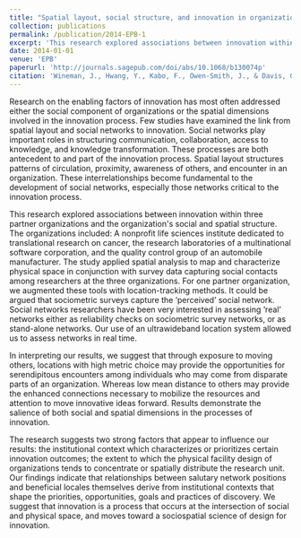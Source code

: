 ```yaml
---
title: "Spatial layout, social structure, and innovation in organizations"
collection: publications
permalink: /publication/2014-EPB-1
excerpt: 'This research explored associations between innovation within three partner organizations and the organization's social and spatial structure.'
date: 2014-01-01
venue: 'EPB'
paperurl: 'http://journals.sagepub.com/doi/abs/10.1068/b130074p'
citation: 'Wineman, J., Hwang, Y., Kabo, F., Owen-Smith, J., & Davis, G. F. (2014). Spatial layout, social structure, and innovation in organizations. Environment and Planning B: Planning and Design, 41(6), 1100-1112.'
---
```

Research on the enabling factors of innovation has most often addressed either the social component of organizations or the spatial dimensions involved in the innovation process. Few studies have examined the link from spatial layout and social networks to innovation. Social networks play important roles in structuring communication, collaboration, access to knowledge, and knowledge transformation. These processes are both antecedent to and part of the innovation process. Spatial layout structures patterns of circulation, proximity, awareness of others, and encounter in an organization. These interrelationships become fundamental to the development of social networks, especially those networks critical to the innovation process. 

This research explored associations between innovation within three partner organizations and the organization's social and spatial structure. The organizations included: A nonprofit life sciences institute dedicated to translational research on cancer, the research laboratories of a multinational software corporation, and the quality control group of an automobile manufacturer. The study applied spatial analysis to map and characterize physical space in conjunction with survey data capturing social contacts among researchers at the three organizations. For one partner organization, we augmented these tools with location-tracking methods. It could be argued that sociometric surveys capture the ‘perceived’ social network. Social networks researchers have been very interested in assessing ‘real’ networks either as reliability checks on sociometric survey networks, or as stand-alone networks. Our use of an ultrawideband location system allowed us to assess networks in real time. 

In interpreting our results, we suggest that through exposure to moving others, locations with high metric choice may provide the opportunities for serendipitous encounters among individuals who may come from disparate parts of an organization. Whereas low mean distance to others may provide the enhanced connections necessary to mobilize the resources and attention to move innovative ideas forward. Results demonstrate the salience of both social and spatial dimensions in the processes of innovation. 

The research suggests two strong factors that appear to influence our results: the institutional context which characterizes or prioritizes certain innovation outcomes; the extent to which the physical facility design of organizations tends to concentrate or spatially distribute the research unit. Our findings indicate that relationships between salutary network positions and beneficial locales themselves derive from institutional contexts that shape the priorities, opportunities, goals and practices of discovery. We suggest that innovation is a process that occurs at the intersection of social and physical space, and moves toward a sociospatial science of design for innovation.
